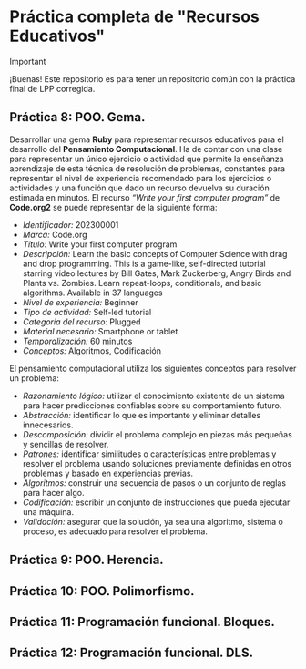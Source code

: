 # Práctica completa de "Recursos Educativos"

> [!IMPORTANT] 
> ¡Buenas! Este repositorio es para tener un repositorio común con la práctica final de LPP corregida.

## Práctica 8: POO. Gema.

Desarrollar una gema **Ruby** para representar recursos educativos para el desarrollo del **Pensamiento Computacional**. Ha de contar con una clase para representar un único ejercicio o actividad que permite la enseñanza aprendizaje de esta técnica de resolución de problemas, constantes para representar el nivel de experiencia recomendado para los ejercicios o actividades y una función que dado un recurso devuelva su duración estimada en minutos. El recurso _“Write your first computer program”_ de **Code.org2** se puede representar de la siguiente forma:

- _Identificador:_ 202300001
- _Marca:_ Code.org
- _Título:_ Write your first computer program
- _Descripción:_ Learn the basic concepts of Computer Science with drag and drop programming. This is a game-like, self-directed tutorial starring video lectures by Bill Gates, Mark Zuckerberg, Angry Birds and Plants vs. Zombies. Learn repeat-loops, conditionals, and basic algorithms. Available in 37 languages
- _Nivel de experiencia:_ Beginner
- _Tipo de actividad:_ Self-led tutorial
- _Categoría del recurso:_ Plugged
- _Material necesario:_ Smartphone or tablet
- _Temporalización:_ 60 minutos
- _Conceptos:_ Algoritmos, Codificación

El pensamiento computacional utiliza los siguientes conceptos para resolver un problema:

- _Razonamiento lógico:_ utilizar el conocimiento existente de un sistema para hacer predicciones confiables sobre su comportamiento futuro.
- _Abstracción:_ identificar lo que es importante y eliminar detalles innecesarios.
- _Descomposición:_ dividir el problema complejo en piezas más pequeñas y sencillas de resolver.
- _Patrones:_ identificar similitudes o características entre problemas y resolver el problema usando soluciones previamente definidas en otros problemas y basado en experiencias previas.
- _Algoritmos:_ construir una secuencia de pasos o un conjunto de reglas para hacer algo.
- _Codificación:_ escribir un conjunto de instrucciones que pueda ejecutar una máquina.
- _Validación:_ asegurar que la solución, ya sea una algoritmo, sistema o proceso, es adecuado para resolver el problema.

## Práctica 9: POO. Herencia.

## Práctica 10: POO. Polimorfismo.

## Práctica 11: Programación funcional. Bloques.

## Práctica 12: Programación funcional. DLS.
